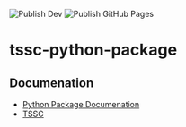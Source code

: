 ![Publish Dev](https://github.com/rhtconsulting/tssc-python-package/workflows/Publish%20Dev/badge.svg?branch=master)
![Publish GitHub Pages](https://github.com/rhtconsulting/tssc-python-package/workflows/Publish%20GitHub%20Pages/badge.svg?branch=master)

# tssc-python-package

## Documenation

- [Python Package Documenation](https://rhtconsulting.github.io/tssc-python-package/)
- [TSSC](https://rhtconsulting.github.io/tssc-docs/)
